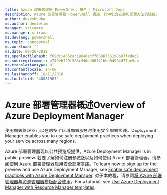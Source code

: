 ```yaml
---
title: Azure 部署管理器 PowerShell 概述 | Microsoft Docs
description: Azure 部署管理器 PowerShell 概述，其中包含安装和配置方法的链接。
author: deveshguha
ms.author: deoletim
manager: sriramry
ms.manager: srirama
ms.devlang: powershell
ms.topic: conceptual
ms.workload: ''
ms.date: 09/26/2018
ms.openlocfilehash: f69dc1455cac18d46acff6588755198b97f4dec1
ms.sourcegitcommit: a749eb729f583c9d0dd86141bbd04984d77ae9ab
ms.translationtype: HT
ms.contentlocale: zh-CN
ms.lasthandoff: 10/11/2018
ms.locfileid: "48881987"
---
```

# <a name="overview-of-azure-deployment-manager"></a><span data-ttu-id="5bf58-103">Azure 部署管理器概述</span><span class="sxs-lookup"><span data-stu-id="5bf58-103">Overview of Azure Deployment Manager</span></span>

<span data-ttu-id="5bf58-104">使用部署管理器可以在跨多个区域部署服务时使用安全部署实践。</span><span class="sxs-lookup"><span data-stu-id="5bf58-104">Deployment Manager enables you to use safe deployment practices when deploying your service across many regions.</span></span>

<span data-ttu-id="5bf58-105">Azure 部署管理器现以公共预览版提供。</span><span class="sxs-lookup"><span data-stu-id="5bf58-105">Azure Deployment Manager is in public preview.</span></span> <span data-ttu-id="5bf58-106">若要了解如何注册预览版以及如何使用 Azure 部署管理器，请参阅[使用 Azure 部署管理器启用安全部署实践](https://docs.microsoft.com/en-us/azure/azure-resource-manager/deployment-manager-overview)。</span><span class="sxs-lookup"><span data-stu-id="5bf58-106">To learn how to sign up for the preview and use Azure Deployment Manager, see [Enable safe deployment practices with Azure Deployment Manager](https://docs.microsoft.com/en-us/azure/azure-resource-manager/deployment-manager-overview).</span></span> <span data-ttu-id="5bf58-107">对于本教程，请参阅[将 Azure 部署管理器与资源管理器模板配合使用](https://docs.microsoft.com/en-us/azure/azure-resource-manager/deployment-manager-tutorial)。</span><span class="sxs-lookup"><span data-stu-id="5bf58-107">For a tutorial, see [Use Azure Deployment Manager with Resource Manager templates](https://docs.microsoft.com/en-us/azure/azure-resource-manager/deployment-manager-tutorial).</span></span>